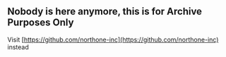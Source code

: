 ## Nobody is here anymore, this is for Archive Purposes Only

Visit [https://github.com/northone-inc](https://github.com/northone-inc) instead
